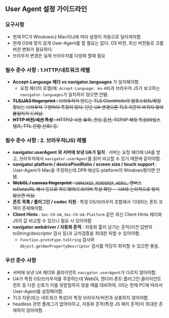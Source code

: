 
## User Agent 설정 가이드라인

### 요구사항

* 현재 PC가 Windows냐 Mac이냐에 따라 설정이 자동으로 달라져야함
* 현재 OS에 맞지 않게 User-Agent를 할 필요는 없다. OS 버젼, 최신 버젼들로 크롬 버젼 변화가 필요하다.
* 브라우저 변경은 실제 브라우저를 다양화 할때 필요

### **필수 준수 사항 : 1.HTTP/네트워크 레벨**

* **Accept-Language 헤더 vs navigator.languages** 가 일치해야함.
  * 요청 헤더의 로캘(예: `Accept-Language: ko-KR`)과 브라우저 JS가 보고하는 `navigator.languages`가 일치하지 않으면 안됌.
* ~~**TLS/JA3 fingerprint** : 브라우저가 만드는 TLS ClientHello의 암호스위트/확장 정보는 브라우저 구현마다 특징이 있다. 단순 UA 변경으론 TLS 지문이 바뀌지 않아 불일치가 드러남.~~
* ~~**HTTP 버전/세션 특성** : HTTP/2 사용 유무, 전송 옵션, TCP/IP 패킷 특성(타임스탬프, TTL 간접 신호) 등.~~

### **필수 준수 사항 : 2. 브라우저(JS) 레벨**

* **navigator.userAgent 와 서버에 보낸 UA가 일치** : 서버는 요청 헤더에 UA를 받고, 브라우저에서 `navigator.userAgent`를 읽어 비교할 수 있기 때문에 같아야함.
* **navigator.platform / devicePixelRatio / screen size / touch support** : User-Agent가 Mac을 주장하는데 DPR·해상도·platform이 Windows형이면 안됌.
* ~~**WebGL / canvas fingerprint** : `UNMASKED_RENDERER_WEBGL`, 캔버스 toDataURL 해시 등으로 하드웨어/드라이버 특성 확인 — UA와 논리적으로 맞지 않으면 의심.~~
* **폰트 목록 / 플러그인 / codec 지원** : 특정 OS/브라우저 조합에서 기대되는 폰트·코덱이 존재해야함.
* **Client Hints** : `Sec-CH-UA`, `Sec-CH-UA-Platform` 같은 최신 Client Hints 헤더와 JS의 값 비교할 수 있으니 필요 시 있어야함
* **navigator.webdriver / 자동화 흔적** : 자동화 툴이 남기는 흔적(이전 답변의 toString/descriptor 검사 등)과 교차검증을 최대한 피할 수 있어야함.
  * `Function.prototype.toString` 검사와 `Object.getOwnPropertyDescriptor` 검사를 적당히 회피할 수 있으면 좋음.

### 우선 준수 사항

* 서버에 보낸 UA 헤더와 클라이언트 `navigator.userAgent`가 다르지 않아야함.
* UA가 특정 OS/브라우저를 주장하는데 WebGL 렌더러·폰트·플러그인·클라이언트힌트 등 다른 신호가 이를 뒷받침하지 않을 때를 대비하여, OS는 현재 PC에 따라서 User-Agent를 설정해야함.
* TLS 지문(또는 네트워크 특성)이 특정 브라우저/버전과 상충하지 않아야함.
* headless 관련 플래그가 없어야하고, 자동화 흔적(특정 JS 패치 흔적)이 최대한 존재하지 않아야함.
